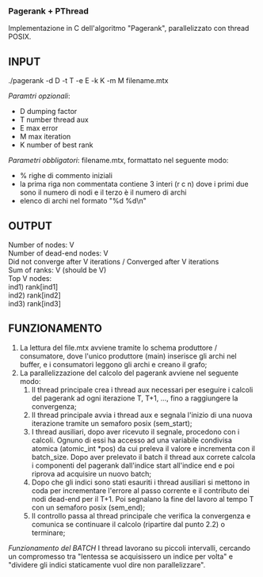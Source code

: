 ### Pagerank + PThread ###
Implementazione in C dell'algoritmo "Pagerank", parallelizzato con thread POSIX.

## INPUT ##
./pagerank -d D -t T -e E -k K -m M filename.mtx

*Paramtri opzionali*:  <br />
- D dumping factor <br />
- T number thread aux <br />
- E max error <br />
- M max iteration <br />
- K number of best rank <br />

*Parametri obbligatori*: filename.mtx, formattato nel seguente modo: <br />
- % righe di commento iniziali
- la prima riga non commentata contiene 3 interi (r c n) dove i primi due sono il numero di nodi e il terzo è il numero di archi
- elenco di archi nel formato "%d %d\n"

## OUTPUT ##
Number of nodes: V <br />
Number of dead-end nodes: V <br />
Did not converge after V iterations / Converged after V iterations <br />
Sum of ranks: V    (should be V) <br />
Top V nodes: <br />
  ind1) rank[ind1] <br />
  ind2) rank[ind2] <br />
  ind3) rank[ind3] <br />


## FUNZIONAMENTO ##

1) La lettura del file.mtx avviene tramite lo schema produttore / consumatore, dove l'unico produttore (main) inserisce gli archi
   nel buffer, e i consumatori leggono gli archi e creano il grafo;
2) La parallelizzazione del calcolo del pagerank avviene nel seguente modo:
   1) Il thread principale crea i thread aux necessari per eseguire i calcoli del pagerank ad ogni iterazione T, T+1, ..., fino a raggiungere la convergenza;
   2) Il thread principale avvia i thread aux e segnala l'inizio di una nuova iterazione tramite un semaforo posix (sem_start);
   3) I thread ausiliari, dopo aver ricevuto il segnale, procedono con i calcoli. Ognuno di essi ha accesso ad una variabile condivisa atomica (atomic_int *pos) da cui preleva il valore e incrementa con il batch_size. Dopo aver prelevato il batch il thread aux correte calcola i componenti del pagerank dall'indice start all'indice end e poi riprova ad acquisire un nuovo batch;
   4) Dopo che gli indici sono stati esauriti i thread ausiliari si mettono in coda per incrementare l'errore al passo corrente e il contributo dei nodi dead-end per il T+1. Poi segnalano la fine del lavoro al tempo T con un semaforo posix (sem_end);
   5) Il controllo passa al thread principale che verifica la convergenza e comunica se continuare il calcolo (ripartire dal punto 2.2) o terminare;

*Funzionamento del BATCH*
I thread lavorano su piccoli intervalli, cercando un compromesso tra "lentessa se acquisissero un indice per volta" e "dividere gli indici staticamente vuol dire non parallelizzare".
